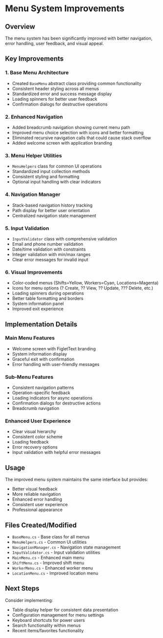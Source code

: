 # Menu System Improvements

## Overview
The menu system has been significantly improved with better navigation, error handling, user feedback, and visual appeal.

## Key Improvements

### 1. Base Menu Architecture
- Created `BaseMenu` abstract class providing common functionality
- Consistent header styling across all menus
- Standardized error and success message display
- Loading spinners for better user feedback
- Confirmation dialogs for destructive operations

### 2. Enhanced Navigation
- Added breadcrumb navigation showing current menu path
- Improved menu choice selection with icons and better formatting
- Eliminated recursive navigation calls that could cause stack overflow
- Added welcome screen with application branding

### 3. Menu Helper Utilities
- `MenuHelpers` class for common UI operations
- Standardized input collection methods
- Consistent styling and formatting
- Optional input handling with clear indicators

### 4. Navigation Manager
- Stack-based navigation history tracking
- Path display for better user orientation
- Centralized navigation state management

### 5. Input Validation
- `InputValidator` class with comprehensive validation
- Email and phone number validation
- Date/time validation with constraints
- Integer validation with min/max ranges
- Clear error messages for invalid input

### 6. Visual Improvements
- Color-coded menus (Shifts=Yellow, Workers=Cyan, Locations=Magenta)
- Icons for menu options (? Create, ?? View, ?? Update, ??? Delete, etc.)
- Loading spinners during operations
- Better table formatting and borders
- System information panel
- Improved exit experience

## Implementation Details

### Main Menu Features
- Welcome screen with FigletText branding
- System information display
- Graceful exit with confirmation
- Error handling with user-friendly messages

### Sub-Menu Features
- Consistent navigation patterns
- Operation-specific feedback
- Loading indicators for async operations
- Confirmation dialogs for destructive actions
- Breadcrumb navigation

### Enhanced User Experience
- Clear visual hierarchy
- Consistent color scheme
- Loading feedback
- Error recovery options
- Input validation with helpful error messages

## Usage
The improved menu system maintains the same interface but provides:
- Better visual feedback
- More reliable navigation
- Enhanced error handling
- Consistent user experience
- Professional appearance

## Files Created/Modified
- `BaseMenu.cs` - Base class for all menus
- `MenuHelpers.cs` - Common UI utilities
- `NavigationManager.cs` - Navigation state management
- `InputValidator.cs` - Input validation utilities
- `MainMenu.cs` - Enhanced main menu
- `ShiftMenu.cs` - Improved shift menu
- `WorkerMenu.cs` - Enhanced worker menu
- `LocationMenu.cs` - Improved location menu

## Next Steps
Consider implementing:
- Table display helper for consistent data presentation
- Configuration management for menu settings
- Keyboard shortcuts for power users
- Search functionality within menus
- Recent items/favorites functionality